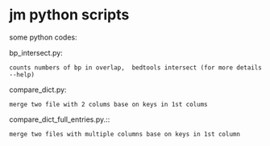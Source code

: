 jm python scripts
================

some python codes:

bp_intersect.py:

	counts numbers of bp in overlap,  bedtools intersect (for more details --help)

compare_dict.py:

	merge two file with 2 colums base on keys in 1st colums

compare_dict_full_entries.py.::

	merge two files with multiple columns base on keys in 1st column  
